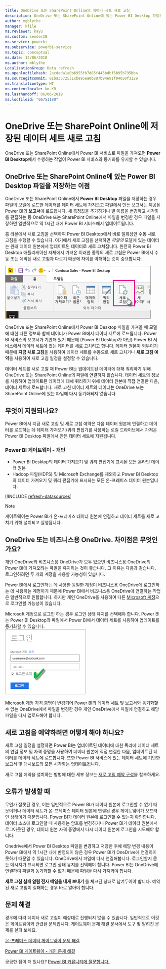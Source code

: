 ```yaml
---
title: OneDrive 또는 SharePoint Online의 데이터 세트 새로 고침
description: OneDrive 또는 SharePoint Online에 있는 Power BI Desktop 파일로부터 만들어진 데이터 세트 새로 고침
author: mgblythe
manager: kfile
ms.reviewer: kayu
ms.custom: seodec18
ms.service: powerbi
ms.subservice: powerbi-service
ms.topic: conceptual
ms.date: 12/06/2018
ms.author: mblythe
LocalizationGroup: Data refresh
ms.openlocfilehash: 2acdada1a0b6955fb7d85f445bdbf5895b795bb4
ms.sourcegitcommit: 81ba3572531cbe95ea0b887b94e91f94050f3129
ms.translationtype: HT
ms.contentlocale: ko-KR
ms.lasthandoff: 06/06/2019
ms.locfileid: "66751180"
---
```

# <a name="refresh-a-dataset-stored-on-onedrive-or-sharepoint-online"></a>OneDrive 또는 SharePoint Online에 저장된 데이터 세트 새로 고침
OneDrive 또는 SharePoint Online에서 Power BI 서비스로 파일을 가져오면 **Power BI Desktop**에서 수행하는 작업이 Power BI 서비스와 동기화를 유지할 수 있습니다.

## <a name="advantages-of-storing-a-power-bi-desktop-file-on-onedrive-or-sharepoint-online"></a>OneDrive 또는 SharePoint Online에 있는 Power BI Desktop 파일을 저장하는 이점
OneDrive 또는 SharePoint Online에서 **Power BI Desktop** 파일을 저장하는 경우 파일의 모델에 로드한 데이터를 데이터 세트에 가져오고 파일에서 만든 보고서는 제공된 Power BI의 **보고서**에 로드됩니다. 새 측정값을 추가하거나 열 이름을 변경하고 시각화를 편집하는 등 OneDrive 또는 SharePoint Online에서 파일을 변경한 경우 파일을 저장하면 일반적으로 약 1시간 내에 Power BI 서비스에서 업데이트됩니다.

홈 리본에서 새로 고침을 선택하여 Power BI Desktop에서 바로 일회성인 수동 새로 고침을 수행할 수 있습니다. 여기에서 새로 고침을 선택하면 *파일의* 모델에 있는 데이터는 원래 데이터 원본에서 업데이트된 데이터로 새로 고쳐집니다. 완전히 Power BI Desktop 애플리케이션 자체에서 가져온 이러한 종류의 새로 고침은 Power BI에서 수동 또는 예약된 새로 고침과 다르기 때문에 차이를 이해하는 것이 중요합니다.

![](media/refresh-desktop-file-onedrive/pbix-refresh.png)

OneDrive 또는 SharePoint Online에서 Power BI Desktop 파일을 가져올 때 모델에 대한 다른 정보와 함께 데이터가 Power BI에서 데이터 세트에 로드됩니다. Power BI 서비스의 보고서가 기반해 있기 때문에 (Power BI Desktop가 아닌) Power BI 서비스에서 데이터 세트에 있는 데이터를 새로 고치려고 합니다. 데이터 원본이 외부이기 때문에 **지금 새로 고침**을 사용하여 데이터 세트를 수동으로 새로 고치거나 **새로 고침 예약**을 사용하여 새로 고침 일정을 설정할 수 있습니다.

데이터 세트를 새로 고칠 때 Power BI는 업데이트된 데이터에 대해 쿼리하기 위해 OneDrive 또는 SharePoint Online의 파일에 연결하지 않습니다. 데이터 세트의 정보를 사용하여 업데이트된 데이터에 대해 쿼리하기 위해 데이터 원본에 직접 연결한 다음, 데이터 세트에 로드합니다. 새로 고친 데이터 세트의 데이터는 OneDrive 또는 SharePoint Online에 있는 파일에 다시 동기화되지 않습니다.

## <a name="whats-supported"></a>무엇이 지원되나요?
Power BI에서 지금 새로 고침 및 새로 고침 예약은 다음 데이터 원본에 연결하고 데이터를 로드하는 데 데이터 가져오기/쿼리 편집기를 사용하는 로컬 드라이브에서 가져온 Power BI Desktop 파일에서 만든 데이터 세트에 지원됩니다.

### <a name="power-bi-gateway---personal"></a>Power BI 게이트웨이 - 개인
* Power BI Desktop의 데이터 가져오기 및 쿼리 편집기에 표시된 모든 온라인 데이터 원본
* Hadoop 파일(HDFS) 및 Microsoft Exchange를 제외하고 Power BI Desktop의 데이터 가져오기 및 쿼리 편집기에 표시되는 모든 온-프레미스 데이터 원본입니다.

<!-- Refresh Data sources-->
[!INCLUDE [refresh-datasources](./includes/refresh-datasources.md)]

> [!NOTE]
> 게이트웨이는 Power BI가 온-프레미스 데이터 원본에 연결하고 데이터 세트를 새로 고치기 위해 설치되고 실행됩니다.
> 
> 

## <a name="onedrive-or-onedrive-for-business-whats-the-difference"></a>OneDrive 또는 비즈니스용 OneDrive. 차이점은 무엇인가요?
개인 OneDrive와 비즈니스용 OneDrive가 모두 있으면 비즈니스용 OneDrive의 Power BI에 가져오려는 파일을 유지하는 것이 좋습니다. 그 이유는 다음과 같습니다. 로그인하려면 두 개의 계정을 사용할 가능성이 있습니다.

Power BI에서 로그인하는 데 사용한 동일한 계정이 비즈니스용 OneDrive에 로그인하는 데 사용하는 계정이기 때문에 Power BI에서 비즈니스용 OneDrive에 연결하는 작업은 일반적으로 원활합니다. 하지만 개인 OneDrive를 사용하여 다른 [Microsoft 계정](https://account.microsoft.com)으로 로그인할 가능성이 있습니다.

Microsoft 계정으로 로그인 하는 경우 로그인 상태 유지를 선택해야 합니다. Power BI는 Power BI Desktop의 파일에서 Power BI에서 데이터 세트를 사용하여 업데이트를 동기화할 수 있습니다.  
    ![](media/refresh-desktop-file-onedrive/refresh_signin_keepmesignedin.png)

Microsoft 계정 자격 증명이 변경되어 Power BI의 데이터 세트 및 보고서와 동기화할 수 없는 OneDrive에서 파일을 변경한 경우 개인 OneDrive에서 파일에 연결하고 해당 파일을 다시 업로드해야 합니다.

## <a name="how-do-i-schedule-refresh"></a>새로 고침을 예약하려면 어떻게 해야 하나요?
새로 고침 일정을 설정하면 Power BI는 업데이트된 데이터에 대한 쿼리에 데이터 세트의 연결 정보 및 자격 증명을 사용하여 데이터 원본에 직접 연결한 다음, 업데이트된 데이터를 데이터 세트에 로드합니다. 또한 Power BI 서비스에 있는 데이터 세트에 기반한 보고서 및 대시보드의 모든 시각화는 업데이트됩니다.

새로 고침 예약을 설치하는 방법에 대한 세부 정보는 [새로 고침 예약 구성](refresh-scheduled-refresh.md)을 참조하세요.

## <a name="when-things-go-wrong"></a>오류가 발생할 때
무언가 잘못된 경우, 이는 일반적으로 Power BI가 데이터 원본에 로그인할 수 없기 때문이거나 데이터 세트가 온-프레미스 데이터 원본에 연결된 경우 게이트웨이가 오프라인 상태이기 때문입니다. Power BI가 데이터 원본에 로그인할 수 있는지 확인합니다. 데이터 소스에 로그인할 때 사용하는 암호를 변경하거나 Power BI가 데이터 원본에서 로그아웃된 경우, 데이터 원본 자격 증명에서 다시 데이터 원본에 로그인을 시도해야 합니다.

Onedrive에서 Power BI Desktop 파일을 변경하고 저장한 후에 해당 변경 내용이 Power BI에서 약 1시간 내에 반영되지 않은 경우 Power BI가 OneDrive에 연결하지 못하기 때문일 수 있습니다. OneDrive에서 파일에 다시 연결해봅니다. 로그인할지 묻는 메시지가 표시되면 로그인 상태 유지를 선택해야 합니다. Power BI는 OneDrive에 연결하여 파일과 동기화할 수 없기 때문에 파일을 다시 가져와야 합니다.

**새로 고침 실패 알림 전자 메일을 내게 보내기** 를 체크된 상태로 남겨두어야 합니다. 예약된 새로 고침이 실패하는 경우 바로 알아야 합니다.

## <a name="troubleshooting"></a>문제 해결
경우에 따라 데이터 새로 고침이 예상대로 진행되지 않을 수 있습니다. 일반적으로 이것은 게이트웨이와 관련된 문제입니다. 게이트웨이 문제 해결 문서에서 도구 및 알려진 문제를 살펴 보세요.

[온-프레미스 데이터 게이트웨이 문제 해결](service-gateway-onprem-tshoot.md)

[Power BI 게이트웨이 - 개인 문제 해결](service-admin-troubleshooting-power-bi-personal-gateway.md)

궁금한 점이 더 있나요? [Power BI 커뮤니티에 질문합니다.](http://community.powerbi.com/)


